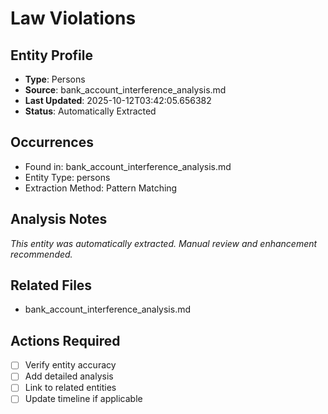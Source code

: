 # Law Violations

## Entity Profile
- **Type**: Persons
- **Source**: bank_account_interference_analysis.md
- **Last Updated**: 2025-10-12T03:42:05.656382
- **Status**: Automatically Extracted

## Occurrences
- Found in: bank_account_interference_analysis.md
- Entity Type: persons
- Extraction Method: Pattern Matching

## Analysis Notes
*This entity was automatically extracted. Manual review and enhancement recommended.*

## Related Files
- bank_account_interference_analysis.md

## Actions Required
- [ ] Verify entity accuracy
- [ ] Add detailed analysis
- [ ] Link to related entities
- [ ] Update timeline if applicable

